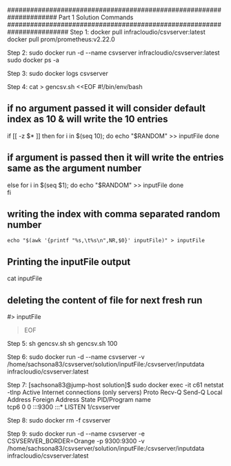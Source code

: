 ##################################################################### Part 1 Solution Commands ########################################################################
Step 1:
docker pull infracloudio/csvserver:latest
docker pull prom/prometheus:v2.22.0

Step 2:
sudo docker run -d --name csvserver infracloudio/csvserver:latest
sudo docker ps -a

Step 3:
sudo docker logs csvserver

Step 4:
cat > gencsv.sh <<EOF
#!/bin/env/bash

## if no argument passed it will consider default index as 10 & will write the 10 entries
  if [[ -z $* ]] 
  then 
	for i in $(seq 10); do
		echo "$RANDOM" >> inputFile 
	done

## if argument is passed then it will write the entries same as the argument number
  else
	for i in $(seq $1); do
		echo "$RANDOM" >> inputFile
	done	
  fi

## writing the index with comma separated random number

	echo "$(awk '{printf "%s,\t%s\n",NR,$0}' inputFile)" > inputFile 
## Printing the inputFile output ##
cat inputFile

## deleting the content of file for next fresh run
#> inputFile
>EOF

Step 5:
sh gencsv.sh
sh gencsv.sh 100

Step 6:
sudo docker run -d --name csvserver -v /home/sachsona83/csvserver/solution/inputFile:/csvserver/inputdata infracloudio/csvserver:latest

Step 7:
[sachsona83@jump-host solution]$ sudo docker exec -it c61 netstat -tlnp
Active Internet connections (only servers)
Proto Recv-Q Send-Q Local Address           Foreign Address         State       PID/Program name    
tcp6       0      0 :::9300                 :::*                    LISTEN      1/csvserver 


Step 8:
sudo docker rm -f csvserver

Step 9:
sudo docker run -d --name csvserver -e CSVSERVER_BORDER=Orange -p 9300:9300 -v /home/sachsona83/csvserver/solution/inputFile:/csvserver/inputdata infracloudio/csvserver:latest
